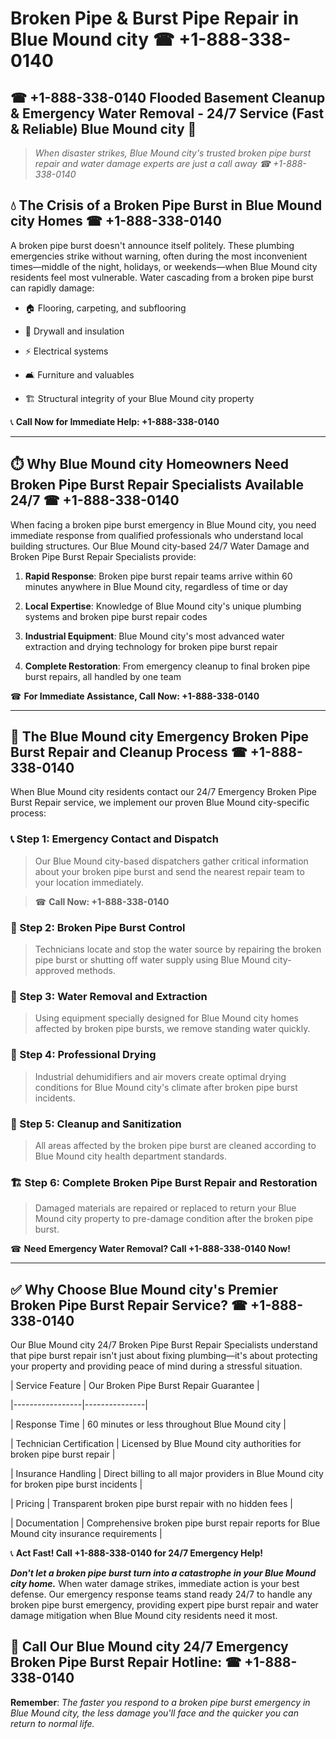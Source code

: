 # Broken Pipe & Burst Pipe Repair in Blue Mound city ☎ +1-888-338-0140  
## ☎ +1-888-338-0140 Flooded Basement Cleanup & Emergency Water Removal - 24/7 Service (Fast & Reliable) Blue Mound city 🚨  

> *When disaster strikes, Blue Mound city's trusted broken pipe burst repair and water damage experts are just a call away ☎ +1-888-338-0140*  

## 💧 The Crisis of a Broken Pipe Burst in Blue Mound city Homes ☎ +1-888-338-0140  

A broken pipe burst doesn't announce itself politely. These plumbing emergencies strike without warning, often during the most inconvenient times—middle of the night, holidays, or weekends—when Blue Mound city residents feel most vulnerable. Water cascading from a broken pipe burst can rapidly damage:  

* 🏠 Flooring, carpeting, and subflooring  
* 🧱 Drywall and insulation  
* ⚡ Electrical systems  
* 🛋️ Furniture and valuables  
* 🏗️ Structural integrity of your Blue Mound city property  

📞 **Call Now for Immediate Help: +1-888-338-0140**  

---  

## ⏱️ Why Blue Mound city Homeowners Need Broken Pipe Burst Repair Specialists Available 24/7 ☎ +1-888-338-0140  

When facing a broken pipe burst emergency in Blue Mound city, you need immediate response from qualified professionals who understand local building structures. Our Blue Mound city-based 24/7 Water Damage and Broken Pipe Burst Repair Specialists provide:  

1. **Rapid Response**: Broken pipe burst repair teams arrive within 60 minutes anywhere in Blue Mound city, regardless of time or day  
2. **Local Expertise**: Knowledge of Blue Mound city's unique plumbing systems and broken pipe burst repair codes  
3. **Industrial Equipment**: Blue Mound city's most advanced water extraction and drying technology for broken pipe burst repair  
4. **Complete Restoration**: From emergency cleanup to final broken pipe burst repairs, all handled by one team  

☎ **For Immediate Assistance, Call Now: +1-888-338-0140**  

---  

## 🔧 The Blue Mound city Emergency Broken Pipe Burst Repair and Cleanup Process ☎ +1-888-338-0140  

When Blue Mound city residents contact our 24/7 Emergency Broken Pipe Burst Repair service, we implement our proven Blue Mound city-specific process:  

### 📞 Step 1: Emergency Contact and Dispatch  
> Our Blue Mound city-based dispatchers gather critical information about your broken pipe burst and send the nearest repair team to your location immediately.  
> ☎ **Call Now: +1-888-338-0140**  

### 🚿 Step 2: Broken Pipe Burst Control  
> Technicians locate and stop the water source by repairing the broken pipe burst or shutting off water supply using Blue Mound city-approved methods.  

### 🌊 Step 3: Water Removal and Extraction  
> Using equipment specially designed for Blue Mound city homes affected by broken pipe bursts, we remove standing water quickly.  

### 💨 Step 4: Professional Drying  
> Industrial dehumidifiers and air movers create optimal drying conditions for Blue Mound city's climate after broken pipe burst incidents.  

### 🧼 Step 5: Cleanup and Sanitization  
> All areas affected by the broken pipe burst are cleaned according to Blue Mound city health department standards.  

### 🏗️ Step 6: Complete Broken Pipe Burst Repair and Restoration  
> Damaged materials are repaired or replaced to return your Blue Mound city property to pre-damage condition after the broken pipe burst.  

☎ **Need Emergency Water Removal? Call +1-888-338-0140 Now!**  

---  

## ✅ Why Choose Blue Mound city's Premier Broken Pipe Burst Repair Service? ☎ +1-888-338-0140  

Our Blue Mound city 24/7 Broken Pipe Burst Repair Specialists understand that pipe burst repair isn't just about fixing plumbing—it's about protecting your property and providing peace of mind during a stressful situation.  

| Service Feature | Our Broken Pipe Burst Repair Guarantee |  
|-----------------|---------------|  
| Response Time | 60 minutes or less throughout Blue Mound city |  
| Technician Certification | Licensed by Blue Mound city authorities for broken pipe burst repair |  
| Insurance Handling | Direct billing to all major providers in Blue Mound city for broken pipe burst incidents |  
| Pricing | Transparent broken pipe burst repair with no hidden fees |  
| Documentation | Comprehensive broken pipe burst repair reports for Blue Mound city insurance requirements |  

📞 **Act Fast! Call +1-888-338-0140 for 24/7 Emergency Help!**  

***Don't let a broken pipe burst turn into a catastrophe in your Blue Mound city home.*** When water damage strikes, immediate action is your best defense. Our emergency response teams stand ready 24/7 to handle any broken pipe burst emergency, providing expert pipe burst repair and water damage mitigation when Blue Mound city residents need it most.  

## 📱 Call Our Blue Mound city 24/7 Emergency Broken Pipe Burst Repair Hotline: ☎ +1-888-338-0140  

**Remember**: *The faster you respond to a broken pipe burst emergency in Blue Mound city, the less damage you'll face and the quicker you can return to normal life.*